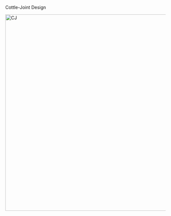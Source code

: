 Cottle-Joint Design

<img width="837" height="618" alt="CJ" src="https://github.com/user-attachments/assets/1bfa7fcc-5c7c-4f57-867a-5ec166c9d34c" />
